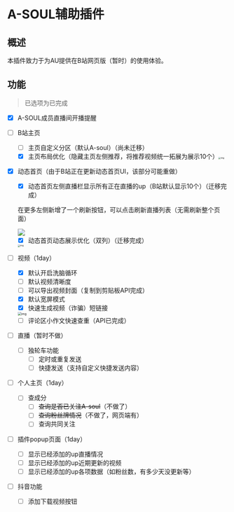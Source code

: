 # A-SOUL辅助插件

## 概述

本插件致力于为AU提供在B站网页版（暂时）的使用体验。



## 功能

> 已选项为已完成

- [x] A-SOUL成员直播间开播提醒

- [ ] B站主页
  - [ ] 主页自定义分区（默认A-soul）（尚未迁移）
  - [x] 主页布局优化（隐藏主页左侧推荐，将推荐视频统一拓展为展示10个）<img src="https://gitee.com/tun_tun/images/raw/master/bilibili-tool/bili-index.png" alt="img" style="zoom: 33%;" />
  
- [x] 动态首页（由于B站正在更新动态首页UI，该部分可能重做）
  - [x] 动态首页左侧直播栏显示所有正在直播的up（B站默认显示10个）（迁移完成）
  
  在更多左侧新增了一个刷新按钮，可以点击刷新直播列表（无需刷新整个页面）
  
  <img src="https://gitee.com/tun_tun/images/raw/master/bilibili-tool/show-all-liver.gif" />
  
  - [x] 动态首页动态展示优化（双列）（迁移完成）
  
  <img src="https://gitee.com/tun_tun/images/raw/master/bilibili-tool/bili-main.png" alt="img" style="zoom: 33%;" />
  
- [ ] 视频（1day）
  - [x] 默认开启洗脑循环
  - [ ] 默认视频清晰度
  - [ ] 可以导出视频封面（复制到剪贴板API完成）
  - [x] 默认宽屏模式
  - [x] 快速生成视频（诈骗）短链接
  
  <img src="https://gitee.com/tun_tun/images/raw/master/bilibili-tool/share-short-url.png" alt="img" style="zoom:50%;" />
  
  - [ ] 评论区小作文快速查重（API已完成）
  
- [ ] 直播（暂时不做）
  - [ ] 独轮车功能
    - [ ] 定时或重复发送
    - [ ] 快捷发送（支持自定义快捷发送内容）
  
- [ ] 个人主页（1day）
  - [ ] 查成分
    - [ ] ~~查询是否已关注A-soul~~（不做了）
    - [ ] ~~查询粉丝牌情况~~（不做了，网页端有）
    - [ ] 查询共同关注
  
- [ ] 插件popup页面（1day）
  - [ ] 显示已经添加的up直播情况
  - [ ] 显示已经添加的up近期更新的视频
  - [ ] 显示已经添加的up各项数据（如粉丝数，有多少天没更新等）
  
- [ ] 抖音功能
  - [ ] 添加下载视频按钮